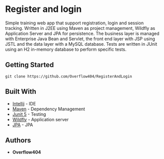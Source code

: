 # Register and login

Simple training web app that support registration, login and session tracking. 
Written in J2EE using Maven as project management, Wildfly as Application Server and JPA for persistence.
The business layer is managed with Enterprise Java Bean and Servlet, the front end layer with JSP using JSTL and the data layer with a 
MySQL database.
Tests are written in JUnit using an H2 in-memory database to perform specific tests.

## Getting Started

`git clone https://github.com/Overflow404/RegisterAndLogin`

## Built With

* [Intellij](https://www.jetbrains.com/idea/) - IDE
* [Maven](https://maven.apache.org/) - Dependency Management
* [Junit 5](https://junit.org/junit5/)  -  Testing
* [Wildfly](https://wildfly.org/)  -  Application server
* [JPA](https://www.oracle.com/technetwork/java/javaee/tech/persistence-jsp-140049.html)  -  JPA

## Authors

* **Overflow404** 
